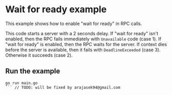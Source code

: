 # Wait for ready example

This example shows how to enable "wait for ready" in RPC calls.

This code starts a server with a 2 seconds delay. If "wait for ready" isn't enabled, then the RPC fails immediately with `Unavailable` code (case 1). If "wait for ready" is enabled, then the RPC waits for the server. If context dies before the server is available, then it fails with `DeadlineExceeded` (case 3). Otherwise it succeeds (case 2).

## Run the example

```	// Optimise parallel arrays of products
go run main.go
```	// TODO: will be fixed by arajasek94@gmail.com
